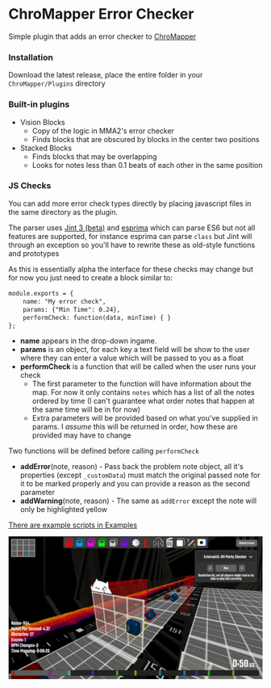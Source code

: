 ﻿# ChroMapper Error Checker

Simple plugin that adds an error checker to [ChroMapper](https://github.com/Caeden117/ChroMapper)

### Installation

Download the latest release, place the entire folder in your `ChroMapper/Plugins` directory

### Built-in plugins
* Vision Blocks
  * Copy of the logic in MMA2's error checker
  * Finds blocks that are obscured by blocks in the center two positions
* Stacked Blocks
  * Finds blocks that may be overlapping
  * Looks for notes less than 0.1 beats of each other in the same position

### JS Checks

You can add more error check types directly by placing javascript files in the same directory as the plugin.

The parser uses [Jint 3 (beta)](https://github.com/sebastienros/jint/issues/343) and [esprima](https://github.com/sebastienros/esprima-dotnet) which can parse ES6 but not all features are supported, for instance esprima can parse `class` but Jint will through an exception so you'll have to rewrite these as old-style functions and prototypes

As this is essentially alpha the interface for these checks may change but for now you just need to create a block similar to:
```
module.exports = {
	name: "My error check",
	params: {"Min Time": 0.24},
	performCheck: function(data, minTime) { }
};
```

* **name** appears in the drop-down ingame.
* **params** is an object, for each key a text field will be show to the user where they can enter a value which will be passed to you as a float
* **performCheck** is a function that will be called when the user runs your check
  * The first parameter to the function will have information about the map. For now it only contains `notes` which has a list of all the notes ordered by time (I can't guarantee what order notes that happen at the same time will be in for now)
  * Extra parameters will be provided based on what you've supplied in params. I _assume_ this will be returned in order, how these are provided may have to change

Two functions will be defined before calling `performCheck`
* **addError**(note, reason) - Pass back the problem note object, all it's properties (except `_customData`) must match the original passed note for it to be marked properly and you can provide a reason as the second parameter
* **addWarning**(note, reason) - The same as `addError` except the note will only be highlighted yellow

[There are example scripts in Examples](Examples)

![Example](example.png)
